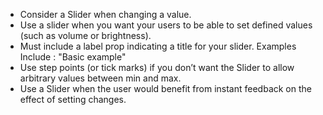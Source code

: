 - Consider a Slider when changing a value.
- Use a slider when you want your users to be able to set defined values (such as volume or brightness).
- Must include a label prop indicating a title for your slider. Examples Include : "Basic example"
- Use step points (or tick marks) if you don’t want the Slider to allow arbitrary values between min and max.
- Use a Slider when the user would benefit from instant feedback on the effect of setting changes.
